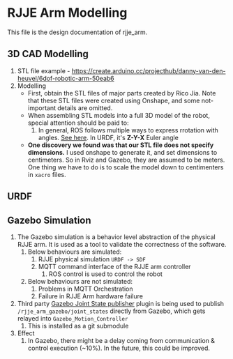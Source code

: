 # RJJE Arm Modelling
This file is the design documentation of rjje_arm. 

## 3D CAD Modelling
1. STL file example - https://create.arduino.cc/projecthub/danny-van-den-heuvel/6dof-robotic-arm-50eab6
2. Modelling 
    - First, obtain the STL files of major parts created by Rico Jia. Note that these STL files were created using Onshape, and some not-important details are omitted. 
    - When assembling STL models into a full 3D model of the robot, special attention should be paid to: 
        1. In general, ROS follows multiple ways to express rrotation with angles. [See here](https://www.ros.org/reps/rep-0103.html). In URDF, it's **Z-Y-X** Euler angle
    - **One discovery we found was that our STL file does not specify dimensions.** I used onshape to generate it, and set dimensions to centimeters. So in Rviz and Gazebo, they are assumed to be meters. One thing we have to do is to scale the model down to centimenters in ```xacro``` files. 

## URDF

## Gazebo Simulation 
1.  The Gazebo simulation is a behavior level abstraction of the physical RJJE arm. It is used as a tool to validate the correctness of the software. 
    1.  Below behaviours are simulated:
        1.  RJJE physical simulation ```URDF -> SDF```
        2.  MQTT command interface of the RJJE arm controller
            1.  ROS control is used to control the robot  
    2.  Below behaviours are not simulated: 
        1.  Problems in MQTT Orchestration
        2. Failure in RJJE Arm hardware failure  
2. Third party [Gazebo Joint State publisher](https://github.com/yossioo/gazebo_ros_joints_publisher) plugin is being used to publish ```/rjje_arm_gazebo/joint_states``` directly from Gazebo, which gets relayed into ```Gazebo_Motion_Controller```
   1. This is installed as a git submodule
3. Effect
   1. In Gazebo, there might be a delay coming from communication & control execution (~10%). In the future, this could be improved. 

